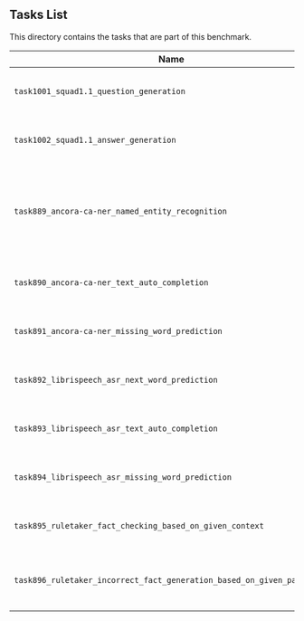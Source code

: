 ## Tasks List 

This directory contains the tasks that are part of this benchmark. 


Name | Summary | Category
---- | ----------- | --------
`task1001_squad1.1_question_generation` | Generating guestions (based on SQuAD 1.1) | Question Generation  
`task1002_squad1.1_answer_generation` | Generating answers to SQuAD 1.1 questions | Answer Generation
`task889_ancora-ca-ner_named_entity_recognition` | Named Entity Recognition for each token in BSC-TeMU/ancora-ca-ner catalan sentences | Named Entity Recognition
`task890_ancora-ca-ner_text_auto_completion` | Text Auto Completion of partial Catalan sentences | Long Text Generation
`task891_ancora-ca-ner_missing_word_prediction` | Generating a missing word on Catalan Sentences | Short Text Generation
`task892_librispeech_asr_next_word_prediction` | Predicting next word on librispeech data | Word Generation
`task893_librispeech_asr_text_auto_completion` | Text Auto Completion of partial English sentences | Long Text Generation
`task894_librispeech_asr_missing_word_prediction` | Generating a missing word on English Sentences | Short Text Generation
`task895_ruletaker_fact_checking_based_on_given_context` | Fact checking based on given context | Fact checking based on context
`task896_ruletaker_incorrect_fact_generation_based_on_given_paragraph` | Generate incorrect fact based on given paragraph | Incorrect Fact Generation


